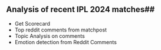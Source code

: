 ## Analysis of recent IPL 2024 matches##
* Get Scorecard
* Top reddit comments from matchpost
* Topic Analysis on comments
* Emotion detection from Reddit Comments
